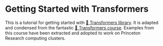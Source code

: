 # Getting Started with Transformers

This is a tutorial for getting started with [🤗 Transformers library](https://github.com/huggingface/transformers). It is adapted and condensed from the fantastic [🤗 Transformers course](https://github.com/huggingface/course). Examples from this course have been extracted and adopted to work on Princeton Research computing clusters.
